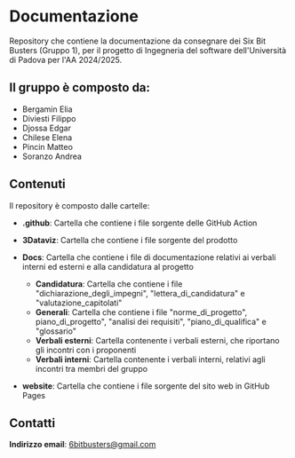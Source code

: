# Documentazione
Repository che contiene la documentazione da consegnare dei Six Bit Busters (Gruppo 1), per il progetto di Ingegneria del software dell'Università di Padova per l'AA 2024/2025.
## Il gruppo è composto da:
- Bergamin Elia
- Diviesti Filippo
- Djossa Edgar
- Chilese Elena
- Pincin Matteo
- Soranzo Andrea
## Contenuti
Il repository è composto dalle cartelle:
- **.github**: Cartella che contiene i file sorgente delle GitHub Action
- **3Dataviz**: Cartella che contiene i file sorgente del prodotto
- **Docs**: Cartella che contiene i file di documentazione relativi ai verbali interni ed esterni e alla candidatura al progetto

    - **Candidatura**: Cartella che contiene i file "dichiarazione_degli_impegni", "lettera_di_candidatura" e "valutazione_capitolati"
    - **Generali**: Cartella che contiene i file "norme_di_progetto", piano_di_progetto", "analisi dei requisiti", "piano_di_qualifica" e "glossario"
    - **Verbali esterni**: Cartella contenente i verbali esterni, che riportano gli incontri con i proponenti
    - **Verbali interni**: Cartella contenente i verbali interni, relativi agli incontri tra membri del gruppo

- **website**: Cartella che contiene i file sorgente del sito web in GitHub Pages
## Contatti
**Indirizzo email**: 6bitbusters@gmail.com
